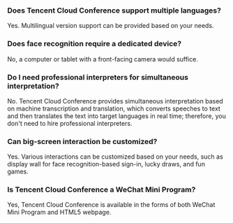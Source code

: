 ### Does Tencent Cloud Conference support multiple languages?
Yes. Multilingual version support can be provided based on your needs.

### Does face recognition require a dedicated device?
No, a computer or tablet with a front-facing camera would suffice.

### Do I need professional interpreters for simultaneous interpretation?
No. Tencent Cloud Conference provides simultaneous interpretation based on machine transcription and translation, which converts speeches to text and then translates the text into target languages in real time; therefore, you don't need to hire professional interpreters.

### Can big-screen interaction be customized?
Yes. Various interactions can be customized based on your needs, such as display wall for face recognition-based sign-in, lucky draws, and fun games.

### Is Tencent Cloud Conference a WeChat Mini Program?
Yes, Tencent Cloud Conference is available in the forms of both WeChat Mini Program and HTML5 webpage.
